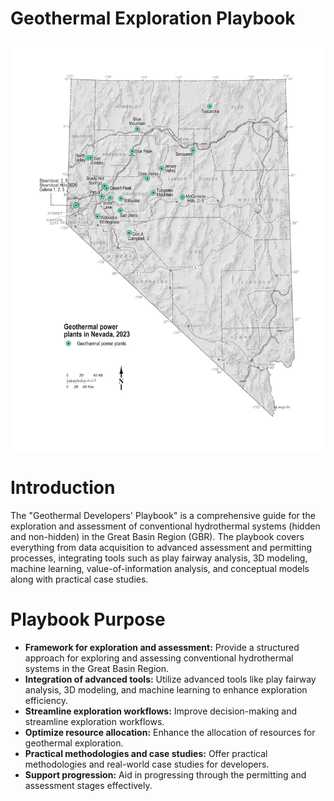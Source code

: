 # Geothermal Exploration Playbook

![Geothermal Power Plants in Nevada, 2023](assets/images/Figure1.jpg)

# Introduction
The "Geothermal Developers' Playbook" is a comprehensive guide for the exploration and assessment of conventional hydrothermal systems (hidden and non-hidden) in the Great Basin Region (GBR). The playbook covers everything from data acquisition to advanced assessment and permitting processes, integrating tools such as play fairway analysis, 3D modeling, machine learning, value-of-information analysis, and conceptual models along with practical case studies.

# Playbook Purpose
- **Framework for exploration and assessment:** Provide a structured approach for exploring and assessing conventional hydrothermal systems in the Great Basin Region.
- **Integration of advanced tools:** Utilize advanced tools like play fairway analysis, 3D modeling, and machine learning to enhance exploration efficiency.
- **Streamline exploration workflows:** Improve decision-making and streamline exploration workflows.
- **Optimize resource allocation:** Enhance the allocation of resources for geothermal exploration.
- **Practical methodologies and case studies:** Offer practical methodologies and real-world case studies for developers.
- **Support progression:** Aid in progressing through the permitting and assessment stages effectively.
